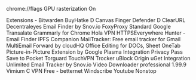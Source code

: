 chrome://flags 
GPU rasterization On


Extensions - 
Bitwarden 
BuyHatke D
Canvas Finger Defender D
ClearURL 
Decentraleyes 
Email Finder by Snov.io
FoxyProxy Standard
Google Transalate
Grammarly for Chrome
Hola VPN
HTTPSEverywhere
Hunter - Email Finder
IPFS Companion
MailTracker: Free email tracker for Gmail
MultiEmail Forward by cloudHQ
Office Editing for DOCs, Sheet
OneTab
Picture-in-Picture Extension by Google
Plasma Integration
Privacy Pass
Save to Pocket
Torguard
TouchVPN
Trocker
uBlock Origin
uGet Integration
Unlimited Email Tracker by Snov.io
Video Downloader professional 1.99.9
Vimium C
VPN Free - betternet
Windscribe
Youtube Nonstop
